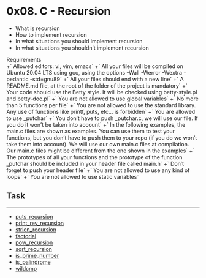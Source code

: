 # 0x08. C - Recursion

- What is recursion
- How to implement recursion
- In what situations you should implement recursion
- In what situations you shouldn’t implement recursion

<summary>Requirements</summary>
+` Allowed editors: vi, vim, emacs`
+` All your files will be compiled on Ubuntu 20.04 LTS using gcc, using the options -Wall -Werror -Wextra -pedantic -std=gnu89`
+` All your files should end with a new line`
+` A README.md file, at the root of the folder of the project is mandatory`
+` Your code should use the Betty style. It will be checked using betty-style.pl and betty-doc.pl`
+` You are not allowed to use global variables`
+` No more than 5 functions per file`
+` You are not allowed to use the standard library. Any use of functions like printf, puts, etc… is forbidden`
+` You are allowed to use _putchar`
+` You don’t have to push _putchar.c, we will use our file. If you do it won’t be taken into account`
+` In the following examples, the main.c files are shown as examples. You can use them to test your functions, but you don’t have to push them to your repo (if you do we won’t take them into account). We will use our own main.c files at compilation. Our main.c files might be different from the one shown in the examples`
+` The prototypes of all your functions and the prototype of the function _putchar should be included in your header file called main.h`
+` Don’t forget to push your header file`
+` You are not allowed to use any kind of loops`
+` You are not allowed to use static variables`


## Task
---

- [puts_recursion](https://github.com/elieelijah/alx-low_level_programming/blob/master/0x08-recursion/0-puts_recursion.c)
- [print_rev_recursion](https://github.com/elieelijah/alx-low_level_programming/blob/master/0x08-recursion/1-print_rev_recursion.c)
- [strlen_recursion](https://github.com/elieelijah/alx-low_level_programming/blob/master/0x08-recursion/2-strlen_recursion.c)
- [factorial](https://github.com/elieelijah/alx-low_level_programming/blob/master/0x08-recursion/3-factorial.c)
- [pow_recursion](https://github.com/elieelijah/alx-low_level_programming/blob/master/0x08-recursion/4-pow_recursion.c)
- [sqrt_recursion](https://github.com/elieelijah/alx-low_level_programming/blob/master/0x08-recursion/5-sqrt_recursion.c)
- [is_prime_number](https://github.com/elieelijah/alx-low_level_programming/blob/master/0x08-recursion/6-is_prime_number.c)
- [is_palindrome](https://github.com/elieelijah/alx-low_level_programming/blob/master/0x08-recursion/100-is_palindrome.c)
- [wildcmp](https://github.com/elieelijah/alx-low_level_programming/blob/master/0x08-recursion/101-wildcmp.c)
